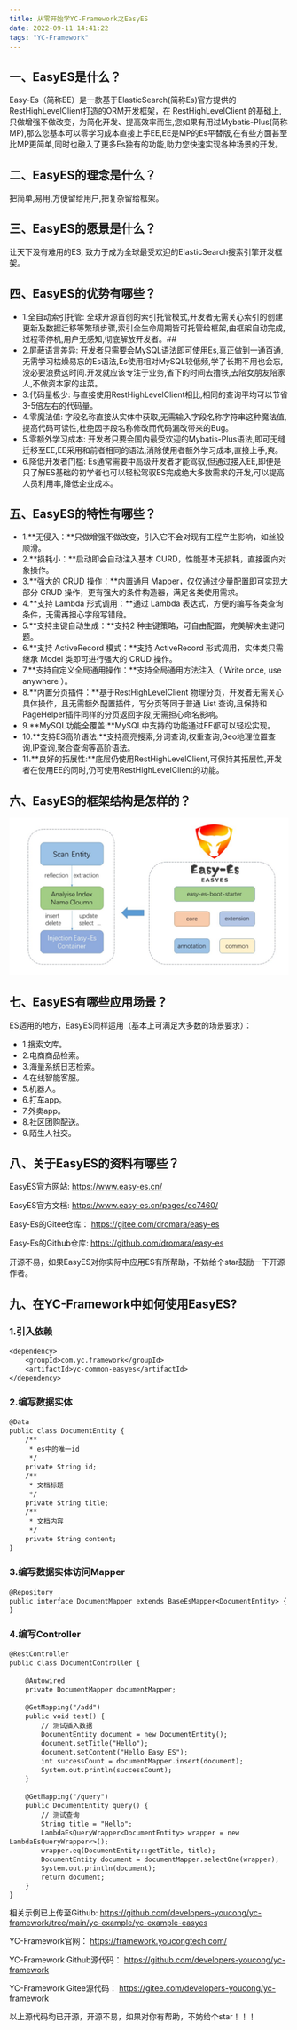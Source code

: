 ```yaml
---
title: 从零开始学YC-Framework之EasyES
date: 2022-09-11 14:41:22
tags: "YC-Framework"
---
```


## 一、EasyES是什么？
<!--more-->
Easy-Es（简称EE）是一款基于ElasticSearch(简称Es)官方提供的RestHighLevelClient打造的ORM开发框架，在 RestHighLevelClient 的基础上,只做增强不做改变，为简化开发、提高效率而生,您如果有用过Mybatis-Plus(简称MP),那么您基本可以零学习成本直接上手EE,EE是MP的Es平替版,在有些方面甚至比MP更简单,同时也融入了更多Es独有的功能,助力您快速实现各种场景的开发。

## 二、EasyES的理念是什么？
把简单,易用,方便留给用户,把复杂留给框架。

## 三、EasyES的愿景是什么？
让天下没有难用的ES, 致力于成为全球最受欢迎的ElasticSearch搜索引擎开发框架。

## 四、EasyES的优势有哪些？
- 1.全自动索引托管: 全球开源首创的索引托管模式,开发者无需关心索引的创建更新及数据迁移等繁琐步骤,索引全生命周期皆可托管给框架,由框架自动完成,过程零停机,用户无感知,彻底解放开发者。##
- 2.屏蔽语言差异: 开发者只需要会MySQL语法即可使用Es,真正做到一通百通,无需学习枯燥易忘的Es语法,Es使用相对MySQL较低频,学了长期不用也会忘,没必要浪费这时间.开发就应该专注于业务,省下的时间去撸铁,去陪女朋友陪家人,不做资本家的韭菜。
- 3.代码量极少: 与直接使用RestHighLevelClient相比,相同的查询平均可以节省3-5倍左右的代码量。
- 4.零魔法值: 字段名称直接从实体中获取,无需输入字段名称字符串这种魔法值,提高代码可读性,杜绝因字段名称修改而代码漏改带来的Bug。
- 5.零额外学习成本: 开发者只要会国内最受欢迎的Mybatis-Plus语法,即可无缝迁移至EE,EE采用和前者相同的语法,消除使用者额外学习成本,直接上手,爽。
- 6.降低开发者门槛: Es通常需要中高级开发者才能驾驭,但通过接入EE,即便是只了解ES基础的初学者也可以轻松驾驭ES完成绝大多数需求的开发,可以提高人员利用率,降低企业成本。

## 五、EasyES的特性有哪些？
- 1.**无侵入：**只做增强不做改变，引入它不会对现有工程产生影响，如丝般顺滑。
- 2.**损耗小：**启动即会自动注入基本 CURD，性能基本无损耗，直接面向对象操作。
- 3.**强大的 CRUD 操作：**内置通用 Mapper，仅仅通过少量配置即可实现大部分 CRUD 操作，更有强大的条件构造器，满足各类使用需求。
- 4.**支持 Lambda 形式调用：**通过 Lambda 表达式，方便的编写各类查询条件，无需再担心字段写错段。
- 5.**支持主键自动生成：**支持2 种主键策略，可自由配置，完美解决主键问题。
- 6.**支持 ActiveRecord 模式：**支持 ActiveRecord 形式调用，实体类只需继承 Model 类即可进行强大的 CRUD 操作。
- 7.**支持自定义全局通用操作：**支持全局通用方法注入（ Write once, use anywhere ）。
- 8.**内置分页插件：**基于RestHighLevelClient 物理分页，开发者无需关心具体操作，且无需额外配置插件，写分页等同于普通 List 查询,且保持和PageHelper插件同样的分页返回字段,无需担心命名影响。
- 9.**MySQL功能全覆盖:**MySQL中支持的功能通过EE都可以轻松实现。
- 10.**支持ES高阶语法:**支持高亮搜索,分词查询,权重查询,Geo地理位置查询,IP查询,聚合查询等高阶语法。
- 11.**良好的拓展性:**底层仍使用RestHighLevelClient,可保持其拓展性,开发者在使用EE的同时,仍可使用RestHighLevelClient的功能。

## 六、EasyES的框架结构是怎样的？
![框架结构](从零开始学YC-Framework之EasyES/01.png)

## 七、EasyES有哪些应用场景？
ES适用的地方，EasyES同样适用（基本上可满足大多数的场景要求）：

- 1.搜索文库。
- 2.电商商品检索。
- 3.海量系统日志检索。
- 4.在线智能客服。
- 5.机器人。
- 6.打车app。
- 7.外卖app。
- 8.社区团购配送。
- 9.陌生人社交。

## 八、关于EasyES的资料有哪些？
EasyES官方网站:
https://www.easy-es.cn/

EasyES官方文档:
https://www.easy-es.cn/pages/ec7460/

Easy-Es的Gitee仓库：
https://gitee.com/dromara/easy-es

Easy-Es的Github仓库:
https://github.com/dromara/easy-es

开源不易，如果EasyES对你实际中应用ES有所帮助，不妨给个star鼓励一下开源作者。

## 九、在YC-Framework中如何使用EasyES?

### 1.引入依赖
```
<dependency>
    <groupId>com.yc.framework</groupId>
    <artifactId>yc-common-easyes</artifactId>
</dependency>

```

### 2.编写数据实体
```
@Data
public class DocumentEntity {
    /**
     * es中的唯一id
     */
    private String id;
    /**
     * 文档标题
     */
    private String title;
    /**
     * 文档内容
     */
    private String content;
}

```

### 3.编写数据实体访问Mapper
```
@Repository
public interface DocumentMapper extends BaseEsMapper<DocumentEntity> {
}

```

### 4.编写Controller
```
@RestController
public class DocumentController {

    @Autowired
    private DocumentMapper documentMapper;

    @GetMapping("/add")
    public void test() {
        // 测试插入数据
        DocumentEntity document = new DocumentEntity();
        document.setTitle("Hello");
        document.setContent("Hello Easy ES");
        int successCount = documentMapper.insert(document);
        System.out.println(successCount);
    }

    @GetMapping("/query")
    public DocumentEntity query() {
        // 测试查询
        String title = "Hello";
        LambdaEsQueryWrapper<DocumentEntity> wrapper = new LambdaEsQueryWrapper<>();
        wrapper.eq(DocumentEntity::getTitle, title);
        DocumentEntity document = documentMapper.selectOne(wrapper);
        System.out.println(document);
        return document;
    }
}

```

相关示例已上传至Github:
https://github.com/developers-youcong/yc-framework/tree/main/yc-example/yc-example-easyes

YC-Framework官网：
https://framework.youcongtech.com/

YC-Framework Github源代码：
https://github.com/developers-youcong/yc-framework

YC-Framework Gitee源代码：
https://gitee.com/developers-youcong/yc-framework

以上源代码均已开源，开源不易，如果对你有帮助，不妨给个star！！！